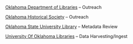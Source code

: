 [Oklahoma Department of Libraries](https://libraries.ok.gov/) – Outreach

[Oklahoma Historical Society](http://www.okhistory.org/) – Outreach

[Oklahoma State University Library](https://library.okstate.edu/) – Metadata Review

[University Of Oklahoma Libraries](https://libraries.ou.edu/frontpage) – Data Harvesting/Ingest
